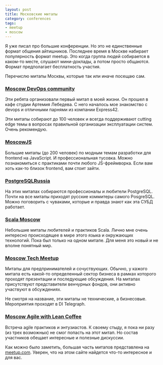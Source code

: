 ```yaml
---
layout: post
title: Московские митапы
category: conferences
tags:
- meetup
- moscow
---
```


Я уже писал про большие конференции. Но это не единственные формат общения айтишников. Последнее время в Москве набирает популярность формат meetup. Это когда группа людей собирается в каком-то месте, слушают мини-доклады, а потом просто общаются. Формат предполагает бесплатность участия.

Перечислю митапы Москвы, которые так или иначе посещаю сам.

### [Moscow DevOps community](http://www.meetup.com/DevOps-Moscow-in-Russian/)
Эти ребята организовали первый митап в моей жизни. Он прошел в кафе студии Артемия Лебедева. С него началось мое знакомство с devops и отличными парнями из компании Express42.

Эти митапы собирают до 100 человек и всегда поддерживают cutting edge темы в вопросах правильной организации эксплуатации систем. Очень рекомендую.

### [MoscowJS](http://www.meetup.com/MoscowJS-Meetup/)
Большие митапы (до 200 человек) по модным темам разработки для frontend на JavaScript. И профессиональная тусовка. Можно познакомиться с практиками почти любого JS-фреймворка. Если вам хоть как-то близок frontend, вам стоит зайти.

### [PostgreSQLRussia](http://www.meetup.com/postgresqlrussia/)
На этих митапах собираются профессионалы и любители PostgreSQL. Почти на все митапы приходят русские коммитеры самого PosgreSQL. Можно поговорить с чуваками, которые и правда знают как эта СУБД работает.

### [Scala Moscow](http://www.meetup.com/Scala-Moscow/)
Небольшие митапы любителей и практиков Scala. Лично мне очень интересно происходящее в мире этого языка и окружающих технологий. Пока был только на одном митапе. Для меня это новый и не вполне понятный мир.

### [Moscow Tech Meetup](http://www.meetup.com/MoscowTech/)
Митапы для предпринимателей и сочуствующих. Обычно, у кажого митапа есть какой-то определенный сектор бизнеса в рамках которого проходят презентации и последующие обсуждения. На митапах присутствуют представители венчурных фондов, они активно участвуют в обсуждениях.

Не смотря на название, эти митапы не технические, а бизнесовые. Мероприятия проходят в DI Telegraph.

### [Moscow Agile with Lean Coffee](http://www.meetup.com/Moscow-Agile-with-Lean-Coffee-Meetup/)
Встреча agile практиков и энтузиастов. К своему стыду, я пока ни разу (из трех возможных) не смог попасть на этот митап. Но состав участников обещает интересные и полезные дискуссии.

Как можно было заметить, большая часть митапов представлена на [meetup.com](http://meetup.com). Уверен, что на этом сайте найдется что-то интересное и для вас.
